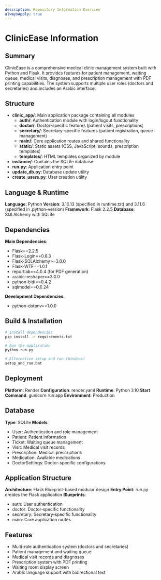 ```yaml
---
description: Repository Information Overview
alwaysApply: true
---
```


# ClinicEase Information

## Summary
ClinicEase is a comprehensive medical clinic management system built with Python and Flask. It provides features for patient management, waiting queue, medical visits, diagnoses, and prescription management with PDF printing capabilities. The system supports multiple user roles (doctors and secretaries) and includes an Arabic interface.

## Structure
- **clinic_app/**: Main application package containing all modules
  - **auth/**: Authentication module with login/logout functionality
  - **doctor/**: Doctor-specific features (patient visits, prescriptions)
  - **secretary/**: Secretary-specific features (patient registration, queue management)
  - **main/**: Core application routes and shared functionality
  - **static/**: Static assets (CSS, JavaScript, sounds, prescription templates)
  - **templates/**: HTML templates organized by module
- **instance/**: Contains the SQLite database
- **run.py**: Application entry point
- **update_db.py**: Database update utility
- **create_users.py**: User creation utility

## Language & Runtime
**Language**: Python
**Version**: 3.10.13 (specified in runtime.txt) and 3.11.6 (specified in .python-version)
**Framework**: Flask 2.2.5
**Database**: SQLAlchemy with SQLite

## Dependencies
**Main Dependencies**:
- Flask==2.2.5
- Flask-Login==0.6.3
- Flask-SQLAlchemy>=3.0.0
- Flask-WTF==1.0.1
- reportlab==4.0.4 (for PDF generation)
- arabic-reshaper==3.0.0
- python-bidi==0.4.2
- sqlmodel==0.0.24

**Development Dependencies**:
- python-dotenv==1.0.0

## Build & Installation
```bash
# Install dependencies
pip install -r requirements.txt

# Run the application
python run.py

# Alternative setup and run (Windows)
setup_and_run.bat
```

## Deployment
**Platform**: Render
**Configuration**: render.yaml
**Runtime**: Python 3.10
**Start Command**: gunicorn run:app
**Environment**: Production

## Database
**Type**: SQLite
**Models**:
- User: Authentication and role management
- Patient: Patient information
- Ticket: Waiting queue management
- Visit: Medical visit records
- Prescription: Medical prescriptions
- Medication: Available medications
- DoctorSettings: Doctor-specific configurations

## Application Structure
**Architecture**: Flask Blueprint-based modular design
**Entry Point**: run.py creates the Flask application
**Blueprints**:
- auth: User authentication
- doctor: Doctor-specific functionality
- secretary: Secretary-specific functionality
- main: Core application routes

## Features
- Multi-role authentication system (doctors and secretaries)
- Patient management and waiting queue
- Medical visit records and diagnoses
- Prescription system with PDF printing
- Waiting room display screen
- Arabic language support with bidirectional text